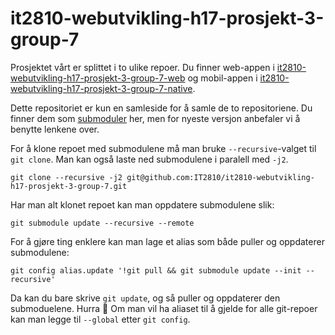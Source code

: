 # it2810-webutvikling-h17-prosjekt-3-group-7

Prosjektet vårt er splittet i to ulike repoer. Du finner web-appen i [it2810-webutvikling-h17-prosjekt-3-group-7-web](https://github.com/IT2810/it2810-webutvikling-h17-prosjekt-3-group-7-web) og mobil-appen i [it2810-webutvikling-h17-prosjekt-3-group-7-native](https://github.com/IT2810/it2810-webutvikling-h17-prosjekt-3-group-7-native).

Dette repositoriet er kun en samleside for å samle de to repositoriene. Du finner dem som [submoduler](https://chrisjean.com/git-submodules-adding-using-removing-and-updating/) her, men for nyeste versjon anbefaler vi å benytte lenkene over.

For å klone repoet med submodulene må man bruke `--recursive`-valget til `git clone`. Man kan også laste ned submodulene i paralell med `-j2`.

```
git clone --recursive -j2 git@github.com:IT2810/it2810-webutvikling-h17-prosjekt-3-group-7.git
```

Har man alt klonet repoet kan man oppdatere submodulene slik:

```
git submodule update --recursive --remote
```

For å gjøre ting enklere kan man lage et alias som både puller og oppdaterer submodulene:

```
git config alias.update '!git pull && git submodule update --init --recursive'
```

Da kan du bare skrive `git update`, og så puller og oppdaterer den submoduelene. Hurra 🎉 Om man vil ha aliaset til å gjelde for alle git-repoer kan man legge til `--global` etter `git config`.
